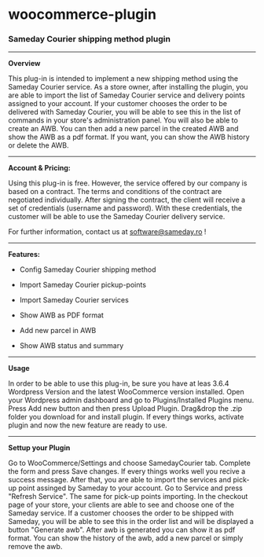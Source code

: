 # woocommerce-plugin
<h3> Sameday Courier shipping method plugin </h3>
<hr> 
<strong> Overview </strong>

<p> This plug-in is intended to implement a new shipping method using the Sameday Courier service.  As a store owner, after installing the plugin, you are able to import the list of Sameday Courier service and delivery points assigned to your account.   If your customer chooses the order to be delivered with Sameday Courier, you will be able to see this in the list of commands in your store's administration panel.  You will also be able to create an AWB. You can then add a new parcel in the created AWB and show the AWB as a pdf format.   If you want, you can show the AWB history or delete the AWB.</p>
 <hr> 
<strong> Account & Pricing: </strong>

<p> Using this plug-in is free. However, the service offered by our company is based on a contract. The terms and conditions of the contract are negotiated individually. After signing the contract, the client will receive a set of credentials (username and password). With these credentials, the customer will be able to use the Sameday Courier delivery service. </p>

For further information, contact us at software@sameday.ro !
 <hr> 
<strong> Features: </strong> 

<ul>
    <li> Config Sameday Courier shipping method </li>  
</ul>
<ul>
    <li> Import Sameday Courier pickup-points </li>  
</ul>
<ul>
    <li> Import Sameday Courier services </li>  
</ul>
<ul>
    <li> Show AWB as PDF format </li>  
</ul>
<ul>
    <li> Add new parcel in AWB </li>  
</ul>
<ul>
    <li> Show AWB status and summary </li>  
</ul>
 <hr> 
<strong> Usage </strong>

<p> In order to be able to use this plug-in, be sure you have at leas 3.6.4 Wordpress Version and the latest WooCommerce version installed.
    Open your Wordpress admin dashboard and go to Plugins/Installed Plugins menu. Press Add new button and then press Upload Plugin.
    Drag&drop the .zip folder you download for and install plugin. If every things works, activate plugin and now the new feature are ready to use.
 </p> 
  <hr> 
 <strong> Settup your Plugin </strong>
 <p>
    Go to WooCommerce/Settings and choose SamedayCourier tab. Complete the form and press Save changes.
    If every things works well you recive a success message. After that, you are able to import the services and pick-up point assinged by Sameday 
    to your account. Go to Service and press "Refresh Service". The same for pick-up points importing.
    In the checkout page of your store, your clients are able to see and choose one of the Sameday service.
    If a customer chooses the order to be shipped with Sameday, you will be able to see this in the order list and will be displayed a button "Generate awb".
    After awb is generated you can show it as pdf format. You can show the history of the awb, add a new parcel or simply remove the awb.
 </p>
